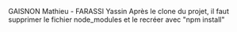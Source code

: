 GAISNON Mathieu - FARASSI Yassin
Après le clone du projet, il faut supprimer le fichier node_modules et le recréer avec  "npm install"
